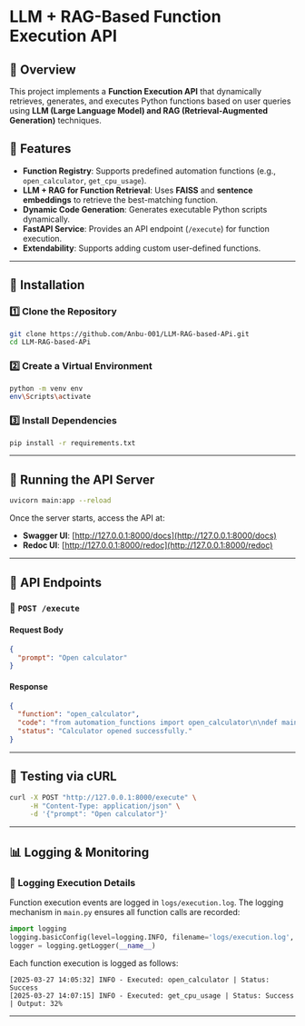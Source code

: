 # LLM + RAG-Based Function Execution API

## 📌 Overview
This project implements a **Function Execution API** that dynamically retrieves, generates, and executes Python functions based on user queries using **LLM (Large Language Model) and RAG (Retrieval-Augmented Generation)** techniques.

## 🚀 Features
- **Function Registry**: Supports predefined automation functions (e.g., `open_calculator`, `get_cpu_usage`).
- **LLM + RAG for Function Retrieval**: Uses **FAISS** and **sentence embeddings** to retrieve the best-matching function.
- **Dynamic Code Generation**: Generates executable Python scripts dynamically.
- **FastAPI Service**: Provides an API endpoint (`/execute`) for function execution.
- **Extendability**: Supports adding custom user-defined functions.

---


## 🔧 Installation
### 1️⃣ **Clone the Repository**
```bash
git clone https://github.com/Anbu-001/LLM-RAG-based-APi.git
cd LLM-RAG-based-APi
```

### 2️⃣ **Create a Virtual Environment**
```bash
python -m venv env
env\Scripts\activate    
```

### 3️⃣ **Install Dependencies**
```bash
pip install -r requirements.txt
```

---

## 🏃 Running the API Server
```bash
uvicorn main:app --reload
```

Once the server starts, access the API at:
- **Swagger UI**: [http://127.0.0.1:8000/docs](http://127.0.0.1:8000/docs)
- **Redoc UI**: [http://127.0.0.1:8000/redoc](http://127.0.0.1:8000/redoc)

---

## 📡 API Endpoints
### 🔹 `POST /execute`
#### **Request Body**
```json
{
  "prompt": "Open calculator"
}
```
#### **Response**
```json
{
  "function": "open_calculator",
  "code": "from automation_functions import open_calculator\n\ndef main():\n    open_calculator()\nif __name__ == \"__main__\":\n    main()",
  "status": "Calculator opened successfully."
}
```

---

## 📌 Testing via cURL
```bash
curl -X POST "http://127.0.0.1:8000/execute" \
     -H "Content-Type: application/json" \
     -d '{"prompt": "Open calculator"}'
```

---

## 📊 Logging & Monitoring
### 🔹 Logging Execution Details
Function execution events are logged in `logs/execution.log`. The logging mechanism in `main.py` ensures all function calls are recorded:
```python
import logging
logging.basicConfig(level=logging.INFO, filename='logs/execution.log', format='%(asctime)s - %(levelname)s - %(message)s')
logger = logging.getLogger(__name__)
```
Each function execution is logged as follows:
```
[2025-03-27 14:05:32] INFO - Executed: open_calculator | Status: Success
[2025-03-27 14:07:15] INFO - Executed: get_cpu_usage | Status: Success | Output: 32%
```

---
